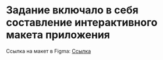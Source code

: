 # Задание включало в себя составление интерактивного макета приложения

Ссылка на макет в Figma: [Ссылка](https://www.figma.com/design/zDA5ExK88eN1TLsA20gdMq/Start_Up?node-id=22-86&t=LmAgo6LOt56Xnhwg-0)
